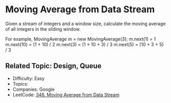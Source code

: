 # Moving Average from Data Stream

Given a stream of integers and a window size, calculate the moving average of all integers in the sliding window.

For example,
MovingAverage m = new MovingAverage(3);
m.next(1) = 1
m.next(10) = (1 + 10) / 2
m.next(3) = (1 + 10 + 3) / 3
m.next(5) = (10 + 3 + 5) / 3

Related Topic: Design, Queue
---

* Difficulty: Easy
* Topics: 
* Companies: Google
* LeetCode: [346. Moving Average from Data Stream](https://leetcode.com/problems/moving-average-from-data-stream/description/)
